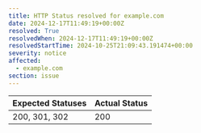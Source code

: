 ```yaml
---
title: HTTP Status resolved for example.com
date: 2024-12-17T11:49:19+00:00Z
resolved: True
resolvedWhen: 2024-12-17T11:49:19+00:00Z
resolvedStartTime: 2024-10-25T21:09:43.191474+00:00
severity: notice
affected:
  - example.com
section: issue
---
```


| Expected Statuses | Actual Status  |
|-------------------|----------------|
| 200, 301, 302 | 200 |

